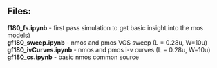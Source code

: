 ## Files:

**f180_fs.ipynb** - first pass simulation to get basic insight into the mos models) <br>
**gf180_sweep.ipynb** - nmos and pmos VGS sweep  (L = 0.28u, W=10u) <br>
**gf180_ivCurves.ipynb**  - nmos and pmos i-v curves (L = 0.28u, W=10u) <br>
**gf180_cs.ipynb**        - basic nmos common source     <br>
